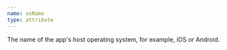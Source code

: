 ```yaml
---
name: osName
type: attribute
---
```


The name of the app's host operating system, for example, iOS or Android.
